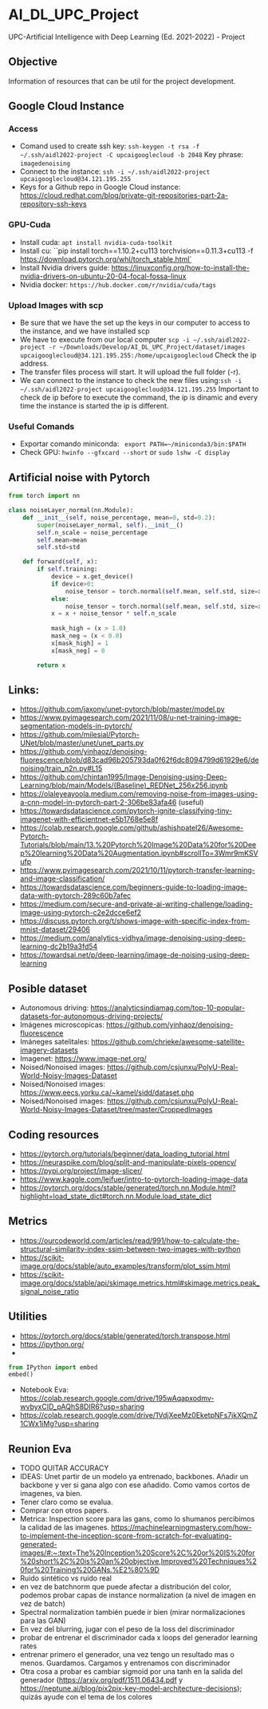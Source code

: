 # AI_DL_UPC_Project
UPC-Artificial Intelligence with Deep Learning (Ed. 2021-2022) - Project

## Objective
Information of resources that can be util for the project development.

## Google Cloud Instance
### Access
- Comand used to create ssh key: `ssh-keygen -t rsa -f ~/.ssh/aidl2022-project -C upcaigooglecloud -b 2048` Key phrase: `imagedenoising`
- Connect to the instance: `ssh -i ~/.ssh/aidl2022-project upcaigooglecloud@34.121.195.255`
- Keys for a Github repo in Google Cloud instance: https://cloud.redhat.com/blog/private-git-repositories-part-2a-repository-ssh-keys

### GPU-Cuda
- Install cuda: `apt install nvidia-cuda-toolkit`
- Install cu: ``pip install torch==1.10.2+cu113 torchvision==0.11.3+cu113 -f https://download.pytorch.org/whl/torch_stable.html`
- Install Nvidia drivers guide: https://linuxconfig.org/how-to-install-the-nvidia-drivers-on-ubuntu-20-04-focal-fossa-linux
- Nvidia docker: `https://hub.docker.com/r/nvidia/cuda/tags`

### Upload Images with scp
- Be sure that we have the set up the keys in our computer to access to the instance, and we have installed scp
- We have to execute from our local computer `scp -i ~/.ssh/aidl2022-project -r ~/Downloads/Develop/AI_DL_UPC_Project/dataset/images upcaigooglecloud@34.121.195.255:/home/upcaigooglecloud` Check the ip address.
- The transfer files process will start. It will upload the full folder (-r). 
- We can connect to the instance to check the new files using:`ssh -i ~/.ssh/aidl2022-project upcaigooglecloud@34.121.195.255` Important to check de ip before to execute the command, the ip is dinamic and every time the instance is started the ip is different.

### Useful Comands
- Exportar comando miniconda: ` export PATH=~/miniconda3/bin:$PATH`
- Check GPU: `hwinfo --gfxcard --short` or `sudo lshw -C display`

## Artificial noise with Pytorch
```python
from torch import nn

class noiseLayer_normal(nn.Module):
    def __init__(self, noise_percentage, mean=0, std=0.2):
        super(noiseLayer_normal, self).__init__()
        self.n_scale = noise_percentage
        self.mean=mean
        self.std=std

    def forward(self, x):
        if self.training:
            device = x.get_device()
            if device>0:
                noise_tensor = torch.normal(self.mean, self.std, size=x.size()).to(x.get_device()) 
            else:
                noise_tensor = torch.normal(self.mean, self.std, size=x.size())
            x = x + noise_tensor * self.n_scale
        
            mask_high = (x > 1.0)
            mask_neg = (x < 0.0)
            x[mask_high] = 1
            x[mask_neg] = 0

        return x
```


## Links:
- https://github.com/jaxony/unet-pytorch/blob/master/model.py
- https://www.pyimagesearch.com/2021/11/08/u-net-training-image-segmentation-models-in-pytorch/
- https://github.com/milesial/Pytorch-UNet/blob/master/unet/unet_parts.py
- https://github.com/yinhaoz/denoising-fluorescence/blob/d83cad96b205793da0f62f6dc8094799d61929e6/denoising/train_n2n.py#L15
- https://github.com/chintan1995/Image-Denoising-using-Deep-Learning/blob/main/Models/(Baseline)_REDNet_256x256.ipynb
- https://olaleyeayoola.medium.com/removing-noise-from-images-using-a-cnn-model-in-pytorch-part-2-306be83afa46 (useful)
- https://towardsdatascience.com/pytorch-ignite-classifying-tiny-imagenet-with-efficientnet-e5b1768e5e8f
- https://colab.research.google.com/github/ashishpatel26/Awesome-Pytorch-Tutorials/blob/main/13.%20Pytorch%20Image%20Data%20for%20Deep%20learning%20Data%20Augmentation.ipynb#scrollTo=3Wmr9mKSVufp
- https://www.pyimagesearch.com/2021/10/11/pytorch-transfer-learning-and-image-classification/
- https://towardsdatascience.com/beginners-guide-to-loading-image-data-with-pytorch-289c60b7afec
- https://medium.com/secure-and-private-ai-writing-challenge/loading-image-using-pytorch-c2e2dcce6ef2
- https://discuss.pytorch.org/t/shows-image-with-specific-index-from-mnist-dataset/29406
- https://medium.com/analytics-vidhya/image-denoising-using-deep-learning-dc2b19a3fd54
- https://towardsai.net/p/deep-learning/image-de-noising-using-deep-learning


## Posible dataset
- Autonomous driving: https://analyticsindiamag.com/top-10-popular-datasets-for-autonomous-driving-projects/
- Imágenes microscopicas: https://github.com/yinhaoz/denoising-fluorescence
- Imáneges satelitales: https://github.com/chrieke/awesome-satellite-imagery-datasets
- Imagenet: https://www.image-net.org/
- Noised/Nonoised images: https://github.com/csjunxu/PolyU-Real-World-Noisy-Images-Dataset
- Noised/Nonoised images: https://www.eecs.yorku.ca/~kamel/sidd/dataset.php
- Noised/Nonoised images: https://github.com/csjunxu/PolyU-Real-World-Noisy-Images-Dataset/tree/master/CroppedImages


## Coding resources
- https://pytorch.org/tutorials/beginner/data_loading_tutorial.html
- https://neuraspike.com/blog/split-and-manipulate-pixels-opencv/
- https://pypi.org/project/image-slicer/
- https://www.kaggle.com/leifuer/intro-to-pytorch-loading-image-data
- https://pytorch.org/docs/stable/generated/torch.nn.Module.html?highlight=load_state_dict#torch.nn.Module.load_state_dict


## Metrics
- https://ourcodeworld.com/articles/read/991/how-to-calculate-the-structural-similarity-index-ssim-between-two-images-with-python
- https://scikit-image.org/docs/stable/auto_examples/transform/plot_ssim.html
- https://scikit-image.org/docs/stable/api/skimage.metrics.html#skimage.metrics.peak_signal_noise_ratio

## Utilities
- https://pytorch.org/docs/stable/generated/torch.transpose.html
- https://ipython.org/
- 
```python
from IPython import embed
embed()
```
- Notebook Eva: https://colab.research.google.com/drive/195wAqapxodmv-wvbyxCID_pAQhS8DIR6?usp=sharing
- https://colab.research.google.com/drive/1VdjXeeMz0EketpNFs7jkXQmZ1CWx1iMg?usp=sharing


## Reunion Eva
- TODO QUITAR ACCURACY
- IDEAS: Unet partir de un modelo ya entrenado, backbones. Añadir un backbone y ver si gana algo con ese añadido. Como vamos cortos de imagenes, va bien.
- Tener claro como se evalua.
- Comprar con otros papers.
- Metrica: Inspection score para las gans, como lo shumanos percibimos la calidad de las imagenes. https://machinelearningmastery.com/how-to-implement-the-inception-score-from-scratch-for-evaluating-generated-images/#:~:text=The%20Inception%20Score%2C%20or%20IS%20for%20short%2C%20is%20an%20objective,Improved%20Techniques%20for%20Training%20GANs.%E2%80%9D
- Ruido sintético vs ruido real
- en vez de batchnorm que puede afectar a distribución del color, podemos probar capas de instance normalization (a nivel de imagen en vez de batch)
- Spectral normalization también puede ir bien (mirar normalizaciones para las GAN)
- En vez del blurring, jugar con el peso de la loss del discriminador
- probar de entrenar el discriminador cada x loops del generador
learning rates
- entrenar primero el generador, una vez tengo un resultado mas o menos. Guardamos. Cargamos y entrenamos con discriminador
- Otra cosa a probar es cambiar sigmoid por una tanh en la salida del generador (https://arxiv.org/pdf/1511.06434.pdf y https://neptune.ai/blog/pix2pix-key-model-architecture-decisions); quizás ayude con el tema de los colores